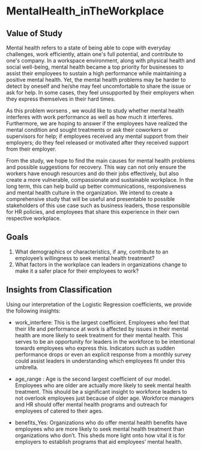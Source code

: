 # MentalHealth_inTheWorkplace

## Value of Study
Mental health refers to a state of being able to cope with everyday challenges, work efficiently, attain one's full potential, and contribute to one's company. In a workspace environment, along with physical health and social well-being, mental health became a top priority for businesses to assist their employees to sustain a high performance while maintaining a positive mental health. Yet, the mental health problems may be harder to detect by oneself and he/she may feel uncomfortable to share the issue or ask for help. In some cases, they feel unsupported by their employers when they express themselves in their hard times. 

As this problem worsens , we would like to study whether mental health interferes with work performance as well as how much it interferes. Furthermore, we are hoping to answer if the employees have realized the mental condition and sought treatments or ask their coworkers or supervisors for help; if employees received any mental support from their employers; do they feel released or motivated after they received support from their employer.

From the study, we hope to find the main causes for mental health problems and possible suggestions for recovery. This way can not only ensure the workers have enough resources and do their jobs effectively, but also create a more vulnerable, compassionate and sustainable workplace. In the long term, this can help build up better communications, responsiveness and mental health culture in the organization. We intend to create a comprehensive study that will be useful and presentable to possible stakeholders of this use case such as business leaders, those responsible for HR policies, and employees that share this experience in their own respective workplace.

## Goals
1. What demographics or characteristics, if any, contribute to an employee’s willingness to seek mental health treatment?
2. What factors in the workplace can leaders in organizations change to make it a safer place for their employees to work?

## Insights from Classification 

Using our interpretation of the Logistic Regression coefficients, we provide the following insights: 
* work_interfere: This is the largest coefficient. Employees who feel that their life and performance at work is affected by issues in their mental health are more likely to seek treatment for their mental health. This serves to be an opportunity for leaders in the workforce to be intentional towards employees who express this. Indicators such as sudden performance drops or even an explicit response from a monthly survey could assist leaders in understanding which employees fit under this umbrella.
* age_range : Age is the second largest coefficient of our model. Employees who are older are actually more likely to seek mental health treatment. This should be a significant insight to workforce leaders to not overlook employees just because of older age. Workforce managers and HR should offer mental health programs and outreach for employees of catered to their ages.

* benefits_Yes: Organizations who do offer mental health benefits have employees who are more likely to seek mental health treatment than organizations who don’t. This sheds more light onto how vital it is for employers to establish programs that aid employees’ mental health. 


